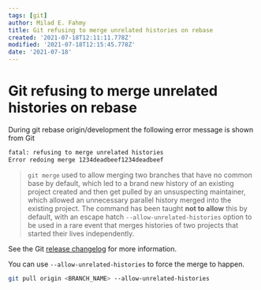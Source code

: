 ```yaml
---
tags: [git]
author: Milad E. Fahmy
title: Git refusing to merge unrelated histories on rebase
created: '2021-07-18T12:11:11.778Z'
modified: '2021-07-18T12:15:45.778Z'
date: '2021-07-18'
---
```


# Git refusing to merge unrelated histories on rebase

During git rebase origin/development the following error message is shown from Git

```bash
fatal: refusing to merge unrelated histories
Error redoing merge 1234deadbeef1234deadbeef
```

> `git merge` used to allow merging two branches that have no common base by default, which led to a brand new history of an existing project created and then get pulled by an unsuspecting maintainer, which allowed an unnecessary parallel history merged into the existing project. The command has been taught **not to allow** this by default, with an escape hatch `--allow-unrelated-histories` option to be used in a rare event that merges histories of two projects that started their lives independently.

See the Git [release changelog](https://github.com/git/git/blob/master/Documentation/RelNotes/2.9.0.txt#L58-L68) for more information.

You can use `--allow-unrelated-histories` to force the merge to happen.

```bash
git pull origin <BRANCH_NAME> --allow-unrelated-histories
```